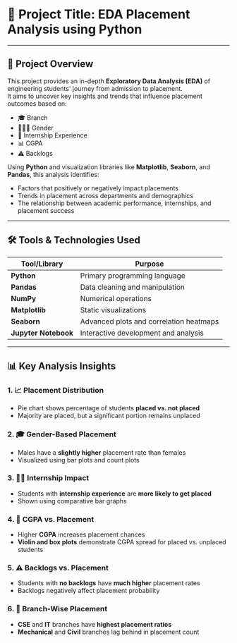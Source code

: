 # 📌 Project Title: EDA Placement Analysis using Python

---

## 📝 Project Overview

This project provides an in-depth **Exploratory Data Analysis (EDA)** of engineering students' journey from admission to placement.  
It aims to uncover key insights and trends that influence placement outcomes based on:

- 🎓 Branch
- 🧑‍🤝‍🧑 Gender
- 💼 Internship Experience
- 📊 CGPA
- ⚠️ Backlogs

Using **Python** and visualization libraries like **Matplotlib**, **Seaborn**, and **Pandas**, this analysis identifies:

- Factors that positively or negatively impact placements  
- Trends in placement across departments and demographics  
- The relationship between academic performance, internships, and placement success  

---

## 🛠️ Tools & Technologies Used

| Tool/Library        | Purpose                                      |
|---------------------|----------------------------------------------|
| **Python**           | Primary programming language                 |
| **Pandas**           | Data cleaning and manipulation               |
| **NumPy**            | Numerical operations                         |
| **Matplotlib**       | Static visualizations                        |
| **Seaborn**          | Advanced plots and correlation heatmaps      |
| **Jupyter Notebook** | Interactive development and analysis         |

---

## 📊 Key Analysis Insights

### 1. 📈 Placement Distribution
- Pie chart shows percentage of students **placed vs. not placed**
- Majority are placed, but a significant portion remains unplaced

### 2. 🎓 Gender-Based Placement
- Males have a **slightly higher** placement rate than females
- Visualized using bar plots and count plots

### 3. 🧑‍💻 Internship Impact
- Students with **internship experience** are **more likely to get placed**
- Shown using comparative bar graphs

### 4. 🎯 CGPA vs. Placement
- Higher **CGPA** increases placement chances
- **Violin and box plots** demonstrate CGPA spread for placed vs. unplaced students

### 5. ⚠️ Backlogs vs. Placement
- Students with **no backlogs** have **much higher** placement rates
- Backlogs negatively affect placement probability

### 6. 🏢 Branch-Wise Placement
- **CSE** and **IT** branches have **highest placement ratios**
- **Mechanical** and **Civil** branches lag behind in placement count
